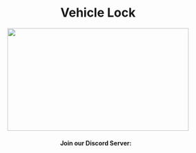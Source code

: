 
<p align="center">
	<h1 align="center">
		Vehicle Lock 
	</h1>
	<p align="center">
		<img width="420" height="237" src="">
	</p>
	<h4 align="center">
		Join our Discord Server: &nbsp; <a href="https://discord.gg/9xGYJ87hg5"><img src=""></img></a>
	</h4>
	</p>
</p>

